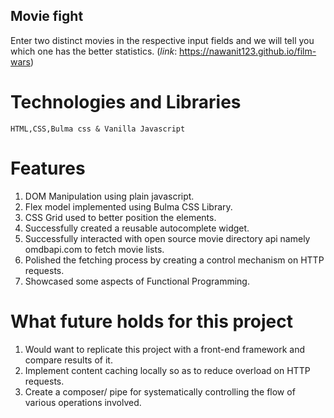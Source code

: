 ## Movie fight
Enter two distinct movies in the respective input fields and we will tell you which one has the better statistics.
(_link_: https://nawanit123.github.io/film-wars) 

# Technologies and Libraries
    HTML,CSS,Bulma css & Vanilla Javascript

# Features
1.  DOM Manipulation using plain javascript.
2.  Flex model implemented using Bulma CSS Library.
3.  CSS Grid used to better position the elements.
4.  Successfully created a reusable autocomplete widget.
5.  Successfully interacted with open source movie directory api namely omdbapi.com to fetch movie lists.
6.  Polished the fetching process by creating a control mechanism on HTTP requests.
7.  Showcased some aspects of Functional Programming.

# What future holds for this project
1. Would want to replicate this project with a front-end framework and compare results of it.
2. Implement content caching locally so as to reduce overload on HTTP requests.
3. Create a composer/ pipe for systematically controlling the flow of various operations involved.

